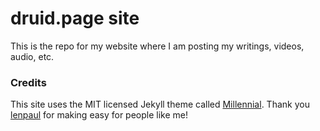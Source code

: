 # druid.page site

This is the repo for my website where I am posting my writings, videos, audio, etc.

### Credits
This site uses the MIT licensed Jekyll theme called [Millennial](https://lenpaul.github.io/Millennial/). Thank you [lenpaul](http://lenpaul.com) for making easy for people like me!
